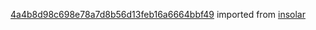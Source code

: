 [4a4b8d98c698e78a7d8b56d13feb16a6664bbf49](https://github.com/insolar/insolar/commit/4a4b8d98c698e78a7d8b56d13feb16a6664bbf49) imported from [insolar](https://github.com/insolar/insolar)
